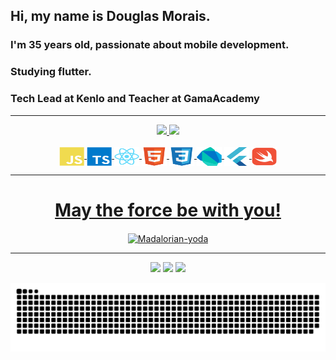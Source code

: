 ## Hi, my name is Douglas Morais.
### I'm 35 years old, passionate about mobile development.

### Studying flutter.

### Tech Lead at Kenlo and Teacher at GamaAcademy

<hr/>

<center>

 <div>
  <a href="https://github.com/mrdouglasmorais">
  <img height="180em" src="https://github-readme-stats.vercel.app/api?username=mrdouglasmorais&show_icons=true&theme=dark&include_all_commits=true&count_private=true"/>
  <img height="180em" src="https://github-readme-stats.vercel.app/api/top-langs/?username=mrdouglasmorais&layout=compact&langs_count=7&theme=dark"/>
</div>
<div style="display: inline_block"><br>
  <img align="center" alt="Douglas-Js" height="30" width="40" src="https://raw.githubusercontent.com/devicons/devicon/master/icons/javascript/javascript-plain.svg">
  <img align="center" alt="Douglas-Ts" height="30" width="40" src="https://raw.githubusercontent.com/devicons/devicon/master/icons/typescript/typescript-plain.svg">
  <img align="center" alt="Douglas-React" height="30" width="40" src="https://raw.githubusercontent.com/devicons/devicon/master/icons/react/react-original.svg">
  <img align="center" alt="Douglas-HTML" height="30" width="40" src="https://raw.githubusercontent.com/devicons/devicon/master/icons/html5/html5-original.svg">
  <img align="center" alt="Douglas-CSS" height="30" width="40" src="https://raw.githubusercontent.com/devicons/devicon/master/icons/css3/css3-original.svg">
  <img align="center" alt="Douglas-Darth" height="30" width="40" src="https://raw.githubusercontent.com/devicons/devicon/master/icons/dart/dart-original.svg">
<img align="center" alt="Douglas-Flutter" height="30" width="40" src="https://raw.githubusercontent.com/devicons/devicon/master/icons/flutter/flutter-original.svg">
 <img align="center" alt="Douglas-Flutter" height="30" width="40" src="https://raw.githubusercontent.com/devicons/devicon/master/icons/swift/swift-original.svg">
 <br> 
 
</div>
 
 <hr/>
 
  # May the force be with you!
 <div>
   <img align="center" justify="center" alt="Madalorian-yoda" src="https://i.pinimg.com/originals/b3/e9/1f/b3e91ff096b62c849d3491b1f5fef6d5.gif">
 </div>
 
 <hr/>

 
<div> 
  <a href="https://instagram.com/douglasmorais" target="_blank"><img src="https://img.shields.io/badge/-Instagram-%23E4405F?style=for-the-badge&logo=instagram&logoColor=white" target="_blank"></a>
  <a href = "mailto:mr.douglasmorais23@gmail.com"><img src="https://img.shields.io/badge/-Gmail-%23333?style=for-the-badge&logo=gmail&logoColor=white" target="_blank"></a>
  <a href="https://www.linkedin.com/in/douglasmoraisdev" target="_blank"><img src="https://img.shields.io/badge/-LinkedIn-%230077B5?style=for-the-badge&logo=linkedin&logoColor=white" target="_blank"></a> 
 
  ![Snake animation](https://github.com/mrdouglasmorais/mrdouglasmorais/blob/main/github-contribution-grid-snake.svg)
 
</div>
 
 </center>
